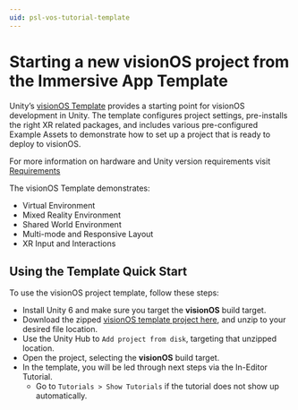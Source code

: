 ```yaml
---
uid: psl-vos-tutorial-template
---
```

# Starting a new visionOS project from the Immersive App Template
<a name="starting-a-new-visionos-realitykit-project-from-the-project-template"></a>

Unity’s [visionOS Template](https://drive.google.com/drive/folders/1Oe-6bBCCmk7okbK832HWiYFbM8mV0XrZ) provides a starting point for visionOS development in Unity. The template configures project settings, pre-installs the right XR related packages, and includes various pre-configured Example Assets to demonstrate how to set up a project that is ready to deploy to visionOS.

For more information on hardware and Unity version requirements visit [Requirements](Requirements.md)

The visionOS Template demonstrates:

* Virtual Environment
* Mixed Reality Environment
* Shared World Environment
* Multi-mode and Responsive Layout
* XR Input and Interactions

## Using the Template Quick Start

To use the visionOS project template, follow these steps:

* Install Unity 6 and make sure you target the **visionOS** build target.
* Download the zipped [visionOS template project here](https://drive.google.com/drive/folders/1Oe-6bBCCmk7okbK832HWiYFbM8mV0XrZ), and unzip to your desired file location.
* Use the Unity Hub to `Add project from disk`, targeting that unzipped location.
* Open the project, selecting the **visionOS** build target.
* In the template, you will be led through next steps via the In-Editor Tutorial.
  * Go to `Tutorials > Show Tutorials` if the tutorial does not show up automatically.

<!--
* From the Unity Hub, click the dropdown next to New and create a new project in Unity 2022 LTS.
* Select the visionOS template and name your Project.
* Click Create.
* After your Project has been created, from Unity’s main menu, go to **Edit &gt; Project Settings &gt;> XR Plug-in Management &gt; visionOS SDK**, and select the platforms you plan to deploy to.
* Make sure **rendering** and quality settings are optimized for your target platform. See the **Rendering and quality settings** table on this page.
-->
